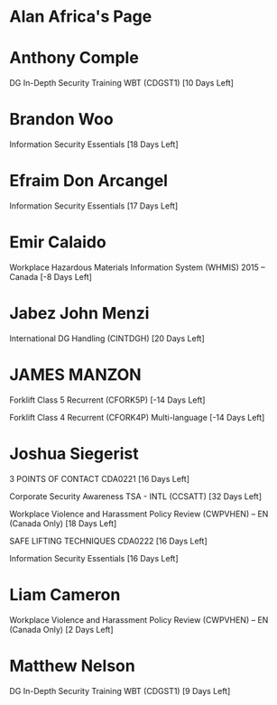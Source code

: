 # Alan Africa's Page




# Anthony Comple


DG In-Depth Security Training WBT (CDGST1) [10 Days Left]



# Brandon Woo


Information Security Essentials [18 Days Left]



# Efraim Don Arcangel


Information Security Essentials [17 Days Left]



# Emir Calaido


Workplace Hazardous Materials Information System (WHMIS) 2015 – Canada [-8 Days Left]



# Jabez John Menzi


International DG Handling (CINTDGH) [20 Days Left]



# JAMES MANZON


Forklift Class 5 Recurrent (CFORK5P) [-14 Days Left]

Forklift Class 4 Recurrent (CFORK4P) Multi-language [-14 Days Left]



# Joshua Siegerist


3 POINTS OF CONTACT CDA0221 [16 Days Left]

Corporate Security Awareness TSA - INTL (CCSATT) [32 Days Left]

Workplace Violence and Harassment Policy Review (CWPVHEN) – EN (Canada Only) [18 Days Left]

SAFE LIFTING TECHNIQUES CDA0222 [16 Days Left]

Information Security Essentials [16 Days Left]



# Liam Cameron


Workplace Violence and Harassment Policy Review (CWPVHEN) – EN (Canada Only) [2 Days Left]



# Matthew Nelson


DG In-Depth Security Training WBT (CDGST1) [9 Days Left]



